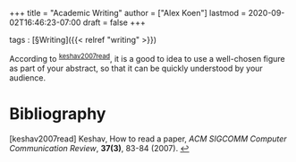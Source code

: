 +++
title = "Academic Writing"
author = ["Alex Koen"]
lastmod = 2020-09-02T16:46:23-07:00
draft = false
+++

tags
: [§Writing]({{< relref "writing" >}})


According to <sup id="5c9dea8576f0991fd6cc041c4ddc7ea0"><a href="#keshav2007read" title="Keshav, How to read a paper, {ACM SIGCOMM Computer Communication Review}, v(3), 83--84 (2007).">keshav2007read</a></sup>, it is a good to idea to use a well-chosen figure as part of your abstract, so that it can be quickly understood by your audience.

# Bibliography
<a id="keshav2007read"></a>[keshav2007read] Keshav, How to read a paper, <i>ACM SIGCOMM Computer Communication Review</i>, <b>37(3)</b>, 83-84 (2007). [↩](#5c9dea8576f0991fd6cc041c4ddc7ea0)
